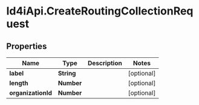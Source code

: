 # Id4iApi.CreateRoutingCollectionRequest

## Properties
Name | Type | Description | Notes
------------ | ------------- | ------------- | -------------
**label** | **String** |  | [optional] 
**length** | **Number** |  | [optional] 
**organizationId** | **Number** |  | [optional] 


